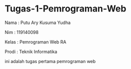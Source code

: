 # Tugas-1-Pemrograman-Web
Nama  : Putu Ary Kusuma Yudha

Nim   : 119140098

Kelas : Pemrograman Web RA

Prodi : Teknik Informatika

ini adalah tugas pertama pemrograman web

